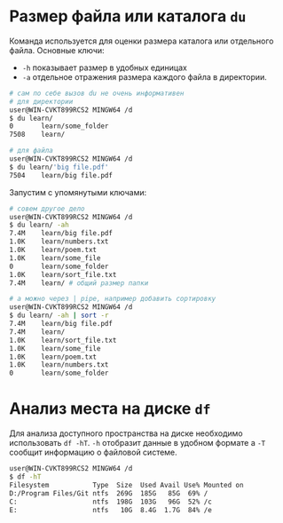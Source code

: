 # Размер файла или каталога `du`
Команда используется для оценки размера каталога или отдельного файла.
Основные ключи:  
- `-h` показывает размер в удобных единицах  
- `-a` отдельное отражения размера каждого файла в директории.  
```sh
# сам по себе вызов du не очень информативен
# для директории
user@WIN-CVKT899RCS2 MINGW64 /d
$ du learn/
0       learn/some_folder
7508    learn/

# для файла
user@WIN-CVKT899RCS2 MINGW64 /d
$ du learn/'big file.pdf'
7504    learn/big file.pdf
```

Запустим с упомянутыми ключами:
```sh
# совем другое дело
user@WIN-CVKT899RCS2 MINGW64 /d
$ du learn/ -ah
7.4M    learn/big file.pdf
1.0K    learn/numbers.txt
1.0K    learn/poem.txt
1.0K    learn/some_file
0       learn/some_folder
1.0K    learn/sort_file.txt
7.4M    learn/ # общий размер папки

# а можно через | pipe, например добавить сортировку
user@WIN-CVKT899RCS2 MINGW64 /d
$ du learn/ -ah | sort -r
7.4M    learn/big file.pdf
7.4M    learn/
1.0K    learn/sort_file.txt
1.0K    learn/some_file
1.0K    learn/poem.txt
1.0K    learn/numbers.txt
0       learn/some_folder
```

# Анализ места на диске `df`
Для анализа доступного пространства на диске необходимо использовать `df -hT`. `-h` отобразит данные в удобном формате а `-T` сообщит информацию о файловой системе.  
```sh
user@WIN-CVKT899RCS2 MINGW64 /d
$ df -hT
Filesystem           Type  Size  Used Avail Use% Mounted on
D:/Program Files/Git ntfs  269G  185G   85G  69% /
C:                   ntfs  198G  103G   96G  52% /c
E:                   ntfs   10G  8.4G  1.7G  84% /e
```